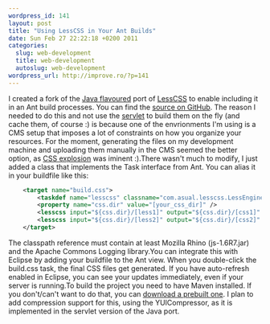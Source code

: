 ```yaml
--- 
wordpress_id: 141
layout: post
title: "Using LessCSS in Your Ant Builds"
date: Sun Feb 27 22:22:18 +0200 2011
categories: 
  slug: web-development
  title: web-development
  autoslug: web-development
wordpress_url: http://improve.ro/?p=141
---
```

I created a fork of the [Java flavoured](http://www.asual.com/blog/lesscss/2009/11/05/less-for-java.html) port of [LessCSS](http://lesscss.org/) to enable including it in an Ant build processes. You can find the [source on GitHub](https://github.com/cimi/lesscss-engine). The reason I needed to do this and not use the [servlet](https://github.com/asual/lesscss-servlet) to build them on the fly (and cache them, of course :) is because one of the envrionments I'm using is a CMS setup that imposes a lot of constraints on how you organize your resources. For the moment, generating the files on my development machine and uploading them manually in the CMS seemed the better option, as [CSS explosion](http://news.ycombinator.com/item?id=2146580) was iminent :).There wasn't much to modify, I just added a class that implements the Task interface from Ant. You can alias it in your buildfile like this:

``` xml
    <target name="build.css">
        <taskdef name="lesscss" classname="com.asual.lesscss.LessEngineTask" classpathref="build.aux" />
        <property name="css.dir" value="[your_css_dir]" />
        <lesscss input="${css.dir}/[less1]" output="${css.dir}/[css1]" />
        <lesscss input="${css.dir}/[less2]" output="${css.dir}/[css2]" />
    </target>
```

The classpath reference must contain at least Mozilla Rhino (js-1.6R7.jar) and the Apache Commons Logging library.You can integrate this with Eclipse by adding your buildfile to the Ant view. When you double-click the build.css task, the final CSS files get generated. If you have auto-refresh enabled in Eclipse, you can see your updates immediately, even if your server is running.To build the project you need to have Maven installed. If you don't/can't want to do that, you can [download a prebuilt one](https://github.com/downloads/cimi/lesscss-engine/lesscss-engine-1.0.41.jar). I plan to add compression support for this, using the YUICompressor, as it is implemented in the servlet version of the Java port.
